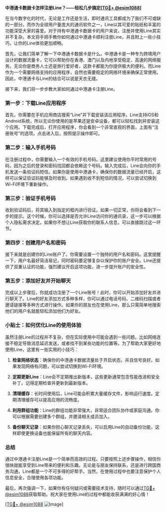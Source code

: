 **中港通卡数据卡怎样注册Line？——轻松几步搞定[[TG💪+ @esim1088](https://t.me/s/esim1088)]**

在当今数字化的时代，无论是工作还是生活，即时通讯工具都成为了我们不可或缺的一部分。而作为全球用户量庞大的通讯软件之一，Line以其可爱的贴纸和丰富的功能深受大家的喜爱。对于持有中港通卡数据卡的用户来说，注册并使用Line其实并不复杂。本文将手把手教你如何通过中港通卡顺利注册Line，并且附上一些小技巧，让你的Line体验更加顺畅。

首先，让我们简单了解一下中港通卡数据卡是什么。中港通卡是一种专为跨境用户设计的数据流量卡，它可以帮助你在香港、澳门以及内地享受稳定、高速的网络服务。无论你是商务人士还是旅行爱好者，这款卡都能为你提供极大的便利。而Line作为一个需要网络支持的应用程序，自然也需要稳定的网络环境来确保正常使用。因此，中港通卡与Line的结合可以说是天衣无缝。

接下来，我们将一步步教大家如何通过中港通卡注册Line。

### 第一步：下载Line应用程序

首先，你需要在手机应用商店搜索“Line”并下载安装该应用程序。Line支持iOS和Android系统，所以无论你使用的是苹果还是安卓设备，都可以轻松找到并安装这个应用。下载完成后，打开应用程序，你会看到一个非常直观的界面，上面有“注册账号”的选项。点击进入后，按照提示操作即可。

### 第二步：输入手机号码

在注册过程中，你需要输入一个有效的手机号码。这里建议使用你平时常用的号码，因为之后的登录和密码找回都会依赖这个号码。输入完成后，Line会向你的手机发送一条验证码短信。如果你是使用中港通卡，确保你的数据流量已经开启，这样可以保证验证码能够及时收到。如果遇到收不到短信的情况，可以尝试切换到Wi-Fi环境下重新操作。

### 第三步：验证手机号码

收到验证码后，将其输入到指定的框内进行验证。如果一切正常，你将会看到下一步的提示。这个时候，你可以选择是否允许Line访问你的通讯录，这一步可以根据个人隐私需求决定。如果你不想让Line获取你的联系人信息，可以直接跳过这一环节。

### 第四步：创建用户名和密码

接下来就是创建你的Line账户了。你需要设置一个独特的用户名和密码。这里提醒一下，用户名最好简洁易记，同时密码要足够复杂以保护你的账户安全。Line还提供了双重认证的功能，强烈建议开启这项功能，进一步提升账户的安全性。

### 第五步：添加好友并开始聊天

完成以上步骤后，你就成功注册了一个Line账号！此时，你可以开始添加好友并进行聊天了。Line的好友添加方式多种多样，你可以通过电话号码、二维码扫描或者邀请链接等多种方式进行操作。如果你的朋友也在使用Line，那么只需简单地搜索他们的用户名就能轻松添加他们为好友。

### 小贴士：如何优化Line的使用体验

虽然注册Line的过程并不复杂，但在实际使用中可能会遇到一些问题。比如网络连接不稳定导致消息延迟发送，或者找不到某些功能的位置等。为了帮助大家更好地使用Line，这里有一些实用的小技巧：

1. **检查网络状态**：确保你的中港通卡数据流量处于开启状态，并且信号良好。如果发现网络有问题，可以尝试切换到Wi-Fi环境。
   
2. **定期更新Line**：Line会不定期推出新版本，这些更新通常包含性能改进和安全补丁。记得定期检查并更新到最新版本。

3. **清理缓存**：长时间使用后，Line可能会积累大量缓存文件，影响运行速度。定期清理缓存可以提高应用的流畅度。

4. **利用群组功能**：Line的群组功能非常强大，非常适合团队协作或家庭沟通。你可以根据需要创建多个群组，并邀请相关成员加入。

5. **备份聊天记录**：如果你担心聊天记录丢失，可以启用Line的自动备份功能，这样即使更换设备也能保留所有的聊天内容。

### 总结

通过中港通卡注册Line是一个简单而高效的过程。只要按照上述步骤操作，相信你很快就能享受到Line带来的便利和乐趣。无论是与朋友保持联系，还是进行跨国商务沟通，Line都是一个不可多得的好帮手。当然，在使用过程中也要注意保护个人信息安全，合理使用各项功能。

最后，再次强调一下，如果你有任何疑问或需要技术支持，随时可以通过[TG💪+ @esim1088](https://t.me/s/esim1088)获取帮助。祝大家在使用Line的过程中都能收获满满的好心情！

[[TG💪+ @esim1088](https://t.me/s/esim1088) ![Image](https://i.postimg.cc/4NQfJmqS/Snipaste-2025-05-13-00-14-12.png)]